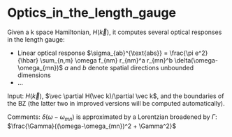 # Optics_in_the_length_gauge

<!-- [![Build Status](https://github.com/fernandopenaranda/Optics_in_the_length_gauge.jl/actions/workflows/CI.yml/badge.svg?branch=main)](https://github.com/fernandopenaranda/Optics_in_the_length_gauge.jl/actions/workflows/CI.yml?query=branch%3Amain) -->

Given a k space Hamiltonian, $H(\vec k)$, it computes several optical responses in the length gauge:
+ Linear optical response
    $\sigma_{ab}^{\text{abs}} = \frac{\pi e^2}{\hbar} \sum_{n,m} \omega f_{nm} r_{nm}^a r_{mn}^b \delta(\omega-\omega_{mn})$
    $a$ and $b$ denote spatial directions unbounded dimensions 
+ ...

Input: $H(\vec k)$, $\vec \partial H(\vec k)/\partial \vec k$, and the boundaries of the BZ (the latter two in improved versions will be computed automatically).

Comments: $\delta(\omega-\omega_{mn})$ is approximated by a Lorentzian broadened by $\Gamma$: $\frac{\Gamma}{(\omega-\omega_{mn})^2 + \Gamma^2}$